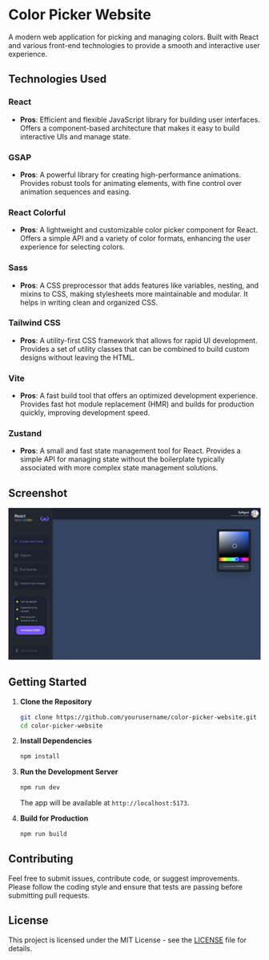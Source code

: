 # Color Picker Website

A modern web application for picking and managing colors. Built with React and various front-end technologies to provide a smooth and interactive user experience.

## Technologies Used

### React
- **Pros**: Efficient and flexible JavaScript library for building user interfaces. Offers a component-based architecture that makes it easy to build interactive UIs and manage state.

### GSAP
- **Pros**: A powerful library for creating high-performance animations. Provides robust tools for animating elements, with fine control over animation sequences and easing.

### React Colorful
- **Pros**: A lightweight and customizable color picker component for React. Offers a simple API and a variety of color formats, enhancing the user experience for selecting colors.

### Sass
- **Pros**: A CSS preprocessor that adds features like variables, nesting, and mixins to CSS, making stylesheets more maintainable and modular. It helps in writing clean and organized CSS.

### Tailwind CSS
- **Pros**: A utility-first CSS framework that allows for rapid UI development. Provides a set of utility classes that can be combined to build custom designs without leaving the HTML.

### Vite
- **Pros**: A fast build tool that offers an optimized development experience. Provides fast hot module replacement (HMR) and builds for production quickly, improving development speed.

### Zustand
- **Pros**: A small and fast state management tool for React. Provides a simple API for managing state without the boilerplate typically associated with more complex state management solutions.

## Screenshot

![Color Picker Screenshot](screenshot.png)

## Getting Started

1. **Clone the Repository**

   ```bash
   git clone https://github.com/yourusername/color-picker-website.git
   cd color-picker-website
   ```

2. **Install Dependencies**

   ```bash
   npm install
   ```

3. **Run the Development Server**

   ```bash
   npm run dev
   ```

   The app will be available at `http://localhost:5173`.

4. **Build for Production**

   ```bash
   npm run build
   ```

## Contributing

Feel free to submit issues, contribute code, or suggest improvements. Please follow the coding style and ensure that tests are passing before submitting pull requests.

## License

This project is licensed under the MIT License - see the [LICENSE](LICENSE) file for details.